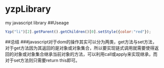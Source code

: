 # yzpLibrary
my javascript library
##Useage
```javascript
Yzp("li")[2].getParent().getChildren()[0].setStyle({color:"red"});
```
##总结
###javascript对于dom的操作其实可以分为两类，get方法与set方法，对于get方法因为其返回的是对象或对象集合，所以要实现链式调用就需要使得返回的对象或对象集合继承当前对象的方法，可以利用call或apply来实现继承，而对于set方法则只需要return this即可。
